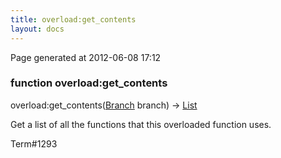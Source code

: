 ```yaml
---
title: overload:get_contents
layout: docs
---
```


<div class="bottom_right_note">Page generated at 2012-06-08 17:12</div>
<h3><span class="minor">function</span> overload:get_contents</h3>

overload:get_contents(<a href="/docs/Branch.html">Branch</a> branch) -> <a href="/docs/List.html">List</a>
<p>Get a list of all the functions that this overloaded function uses.</p>

<p><span class="extra_minor">Term#1293</span></p>
